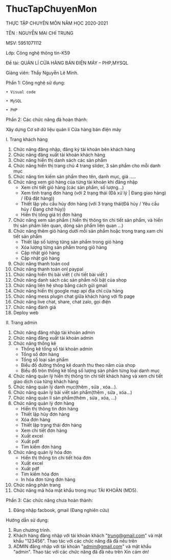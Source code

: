 # ThucTapChuyenMon
THỰC TẬP CHUYÊN MÔN NĂM HỌC 2020-2021

TÊN : NGUYỄN MAI CHÍ TRUNG

MSV: 5951071112

Lớp: Công nghệ thông tin-K59
	
Đề tài: QUẢN LÍ CỬA HÀNG BÁN ĐIỆN MÁY – PHP,MYSQL

Giảng viên: Thầy Nguyễn Lê Minh. 

Phần 1: Công nghệ sử dụng:

	• Visual code
	
	• MySQL
	
	• PHP
	
Phần 2: Các chức năng đã hoàn thành:

Xây dựng Cơ sở dữ liệu quản lí Cửa hàng bán điện máy

I.	Trang khách hàng 

1.	Chức năng đăng nhập, đăng ký tài khoản bên khách hàng 
2.	Chức năng đăng xuất tài khoản khách hàng
3.	Chức năng hiển thị danh sách các sản phẩm
4.	Chức năng hiển thị trang chủ 4 trang slider, 3 sản phẩm cho mỗi danh mục
5.	Chức năng tìm kiếm sản phẩm theo tên, danh mục, giá …..
6.	Chức năng xem giỏ hàng của từng tài khoản khi đăng nhập 
	+  Xem chi tiết giỏ hàng (các sản phẩm, số lượng…)
	+  Xem tình trạng đơn hàng (với 2 trạng thái (Đã xử lý | Đang giao hàng) / (Đã đặt hàng))
	+  Thiết lập yêu cầu hủy đơn hàng (với 3 trạng thái(Đã hủy / Yêu cầu hủy / Đang chờ hủy))
	+  Hiển thị tổng giá trị đơn hàng
7.	Chức năng xem sản phẩm ( hiển thị thông tin chi tiết sản phẩm, và hiển thị sản phẩm liên quan, dòng sản phẩm liên quan …)
8.	Chức năng thêm giỏ hàng dưới mỗi sản phẩm hoặc trong trang xam chi tiết sản phẩm
	+  Thiết lập số lượng từng sản phẩm trong giỏ hàng
	+  Xóa lượng từng sản phẩm trong giỏ hàng
	+  Cập nhật giỏ hàng
	+  Cập nhật giỏ hàng
9.	Chức năng thanh toán cod
10.	Chức năng thanh toán onl paypal
11.	Chức năng hiển thị bài viết ( chi tiết bài viết )
12.	Chức năng danh sách các sản phẩm nổi bật của shop
13.	Chức năng liên hệ shop bằng cách gửi gmail
14.	Chức năng hiển thị google map api địa chỉ cửa hàng
15.	Chức năng mess plugin chat giữa khách hàng với fb page
16.	Chức năng live chat, share, chat zalo, gọi điện
17.	Chức năng đánh giá 
18.	Deploy web

II.	Trang  admin 

1.	Chức năng đăng nhập tài khoản admin
2.	Chức năng đăng xuất tài khoản admin
3.	Chức năng thống kê
	+  Thống kê tổng số tài khoản admin
	+  Tổng số đơn hàng	
	+  Tổng số loại sản phẩm
	+  Biểu đồ đường thống kê doanh thu theo năm của shop
	+  Biểu đồ tròn thống kê tổng số lượng sản phẩm từng loại danh mục
4.	Chức năng quản lý hiển thị thông tin chi tiết khách hàng và xem chi tiết giao dịch của từng khách hàng
5.	Chức năng quản lý danh mục(thêm , sửa , xóa…).
6.	Chức năng quản lý bài viết sản phẩm(thêm , sửa , xóa…)
7.	Chức năng quản lí sản phẩm(thêm , sửa , xóa, …)
8.	Chức năng quản lý đơn hàng
	+  Hiển thị thông tin đơn hàng
	+  Thiết lập hủy đơn hàng
	+  Xóa đơn hàng
	+  Thiết lập trạng thái đơn hàng
	+  Xem chi tiết đơn hàng
	+  Xuất excel 
	+  Xuất pdf
	+ Tìm kiếm đơn hàng
9.	Chức năng quản lý hóa đơn
	+  Hiển thị thông tin chi tiết hóa đơn	
	+  Xuất excel 
	+  Xuất pdf
	+ Tìm kiếm hóa đơn
	+ In hóa đơn từng đơn hàng
10.	Chức năng phân trang
11.	Chức năng mã hóa mật khẩu trong mục TÀI KHOẢN (MD5).

Phần 3: Các chức năng chưa hoàn thành:

1.	Đăng nhập facbook, gmail
(Đang nghiên cứu)

Hướng dẫn sử dụng:
1.	Run chương trình.
2.	Khách hàng đăng nhập với tài khoản khách "trung@gmail.com" và mật khẩu "123456". Thao tác với các chức năng đã đã nêu trên
3.	ADMIN đăng nhập với tài khoản "admin@gmail.com" và mật khẩu "admin". Thao tác với các chức năng đã đã nêu trên
Xin cám ơn!

